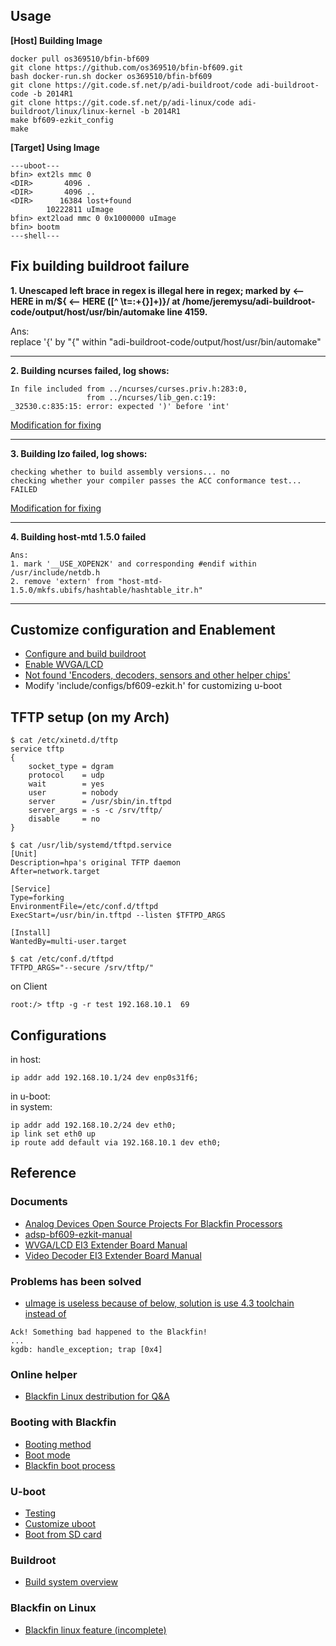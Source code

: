 ## Usage
**[Host] Building Image**  
```
docker pull os369510/bfin-bf609
git clone https://github.com/os369510/bfin-bf609.git
bash docker-run.sh docker os369510/bfin-bf609
git clone https://git.code.sf.net/p/adi-buildroot/code adi-buildroot-code -b 2014R1
git clone https://git.code.sf.net/p/adi-linux/code adi-buildroot/linux/linux-kernel -b 2014R1
make bf609-ezkit_config
make
```
**[Target] Using Image**  
```
---uboot---
bfin> ext2ls mmc 0
<DIR>       4096 .
<DIR>       4096 ..
<DIR>      16384 lost+found
        10222811 uImage
bfin> ext2load mmc 0 0x1000000 uImage
bfin> bootm
---shell---
```
## Fix building buildroot failure
**1. Unescaped left brace in regex is illegal here in regex; marked by <-- HERE in m/\${ <-- HERE ([^ \t=:+{}]+)}/ at /home/jeremysu/adi-buildroot-code/output/host/usr/bin/automake line 4159.**  
  
Ans:  
replace '{' by "\{" within "adi-buildroot-code/output/host/usr/bin/automake"  
  
---
**2. Building ncurses failed, log shows:**  
  
```
In file included from ../ncurses/curses.priv.h:283:0,
                 from ../ncurses/lib_gen.c:19:
_32530.c:835:15: error: expected ')' before 'int'
```
  
[Modification for fixing](https://github.com/pbouda/buildroot-qt-dev/issues/6)  
  
---
**3. Building lzo failed, log shows:**  
  
```
checking whether to build assembly versions... no
checking whether your compiler passes the ACC conformance test... FAILED
```
  
[Modification for fixing](https://community.nxp.com/thread/457348)  
  
---
**4. Building host-mtd 1.5.0 failed**  
```
Ans:
1. mark '__USE_XOPEN2K' and corresponding #endif within /usr/include/netdb.h
2. remove 'extern' from "host-mtd-1.5.0/mkfs.ubifs/hashtable/hashtable_itr.h"
```
---

## Customize configuration and Enablement
- [Configure and build buildroot](https://blackfin.uclinux.org/doku.php?id=buildroot:build-system:build_a_target)  
- [Enable WVGA/LCD](https://blackfin.uclinux.org/doku.php?id=video_loop_back&s[]=wvga&s[]=lcd)  
- [Not found 'Encoders, decoders, sensors and other helper chips'](https://forum.armbian.com/topic/151-how-to-activate-device-drivers-multimedia-support-encoders-decoders-sensors-and-other-helper-chipsvideo_saa711x/)  
- Modify 'include/configs/bf609-ezkit.h' for customizing u-boot  

## TFTP setup (on my Arch)  
```
$ cat /etc/xinetd.d/tftp
service tftp
{
	socket_type	= dgram
	protocol	= udp
	wait		= yes
	user		= nobody
	server		= /usr/sbin/in.tftpd
	server_args	= -s -c /srv/tftp/
	disable		= no
}
```
```
$ cat /usr/lib/systemd/tftpd.service
[Unit]
Description=hpa's original TFTP daemon
After=network.target

[Service]
Type=forking
EnvironmentFile=/etc/conf.d/tftpd
ExecStart=/usr/bin/in.tftpd --listen $TFTPD_ARGS

[Install]
WantedBy=multi-user.target
```
```
$ cat /etc/conf.d/tftpd
TFTPD_ARGS="--secure /srv/tftp/"
```
on Client  
```
root:/> tftp -g -r test 192.168.10.1  69
```

## Configurations
in host:  
```
ip addr add 192.168.10.1/24 dev enp0s31f6;
```
in u-boot:  
in system:  
```
ip addr add 192.168.10.2/24 dev eth0;
ip link set eth0 up
ip route add default via 192.168.10.1 dev eth0;
```

## Reference
### Documents
- [Analog Devices Open Source Projects For Blackfin Processors](https://blackfin.uclinux.org)  
- [adsp-bf609-ezkit-manual](https://www.analog.com/media/en/dsp-documentation/evaluation-kit-manuals/adsp-bf609_ezkit_manual.pdf)  
- [WVGA/LCD EI3 Extender Board Manual](https://www.analog.com/media/en/dsp-documentation/evaluation-kit-manuals/wvgalcd_ei3_extender_man_rev.1.0.pdf)  
- [Video Decoder EI3 Extender Board Manual](https://www.analog.com/media/en/dsp-documentation/evaluation-kit-manuals/video_decoder_ei3_extender_man_rev.1.1.pdf)  
### Problems has been solved
- [uImage is useless because of below, solution is use 4.3 toolchain instead of](https://ez.analog.com/dsp/software-and-development-tools/linux-blackfin/f/q-a/69007/bf609-uclinux-booting-fails/86228#86228)  
```
Ack! Something bad happened to the Blackfin!
...
kgdb: handle_exception; trap [0x4]
```
### Online helper
- [Blackfin Linux destribution for Q&A](https://ez.analog.com/dsp/software-and-development-tools/linux-blackfin/)  
### Booting with Blackfin
- [Booting method](https://blackfin.uclinux.org/doku.php?id=bootloaders:u-boot:booting_methods)  
- [Boot mode](https://blackfin.uclinux.org/doku.php?id=bootloaders:bootrom#boot_modes)  
- [Blackfin boot process](https://blackfin.uclinux.org/doku.php?id=bootloaders)  
### U-boot
- [Testing](https://blackfin.uclinux.org/doku.php?id=bootloaders:u-boot:testing)  
- [Customize uboot](http://pominglee.blogspot.com/2016/12/u-boot-2016.html)  
- [Boot from SD card](https://www.96boards.org/blog/boot-linux-from-sd-card-uboot/)  
### Buildroot
- [Build system overview](https://blackfin.uclinux.org/doku.php?id=buildroot:build-system)  
### Blackfin on Linux
- [Blackfin linux feature (incomplete)](https://blackfin.uclinux.org/doku.php?id=uclinux-dist:features)  
